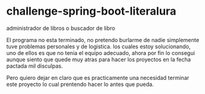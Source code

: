 # challenge-spring-boot-literalura
administrador de libros o buscador de libro

El programa no esta terminado, no pretendo burlarme de nadie simplemente tuve problemas personales y de logistica. los cuales estoy solucionando, uno de ellos es que no tenia el equipo adecuado, ahora por fin lo consegui aunque siento que quede muy atras para hacer los proyectos en la fecha pactada mil disculpas.

Pero quiero dejar en claro que es practicamente una necesidad terminar este proyecto lo cual prentendo hacer lo antes que pueda.
